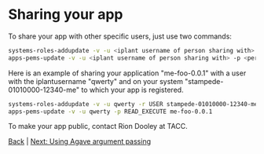 Sharing your app 
=====================================

To share your app with other specific users, just use two commands:

```sh
systems-roles-addupdate -v -u <iplant username of person sharing with> -r <permission level> <app system name>
apps-pems-update -v -u <iplant username of person sharing with> -p <permission level> <app name>
```

Here is an example of sharing your application "me-foo-0.0.1" with a user with the iplantusername "qwerty" and on your system "stampede-01010000-12340-me" to which your app is registered.

```sh
systems-roles-addupdate -v -u qwerty -r USER stampede-01010000-12340-me
apps-pems-update -v -u qwerty -p READ_EXECUTE me-foo-0.0.1
```

To make your app public, contact Rion Dooley at TACC.

[Back](app-dev.md)  | [Next: Using Agave argument passing](app-dev-argpass.md)
